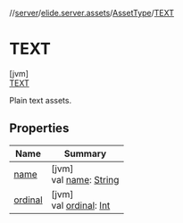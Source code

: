 //[server](../../../../index.md)/[elide.server.assets](../../index.md)/[AssetType](../index.md)/[TEXT](index.md)

# TEXT

[jvm]\
[TEXT](index.md)

Plain text assets.

## Properties

| Name | Summary |
|---|---|
| [name](../-s-t-y-l-e-s-h-e-e-t/index.md#-372974862%2FProperties%2F-1343588467) | [jvm]<br>val [name](../-s-t-y-l-e-s-h-e-e-t/index.md#-372974862%2FProperties%2F-1343588467): [String](https://kotlinlang.org/api/latest/jvm/stdlib/kotlin/-string/index.html) |
| [ordinal](../-s-t-y-l-e-s-h-e-e-t/index.md#-739389684%2FProperties%2F-1343588467) | [jvm]<br>val [ordinal](../-s-t-y-l-e-s-h-e-e-t/index.md#-739389684%2FProperties%2F-1343588467): [Int](https://kotlinlang.org/api/latest/jvm/stdlib/kotlin/-int/index.html) |
